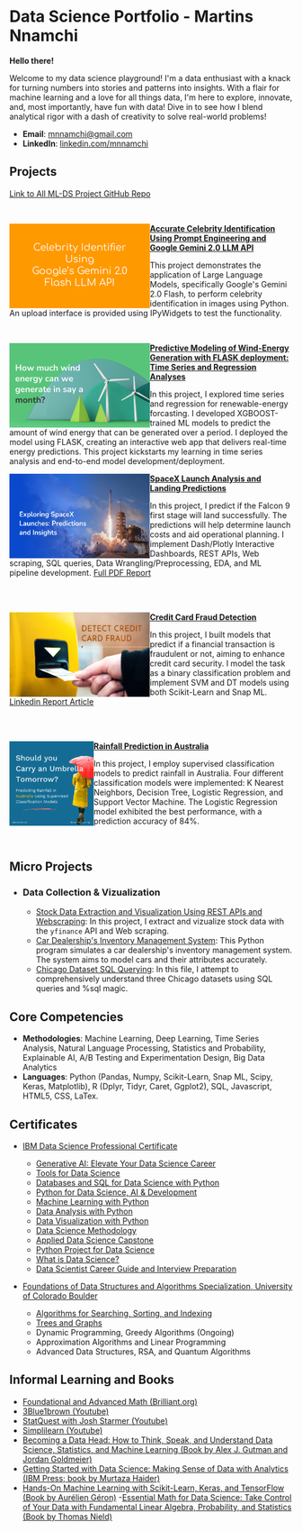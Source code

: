 # Data Science Portfolio - Martins Nnamchi

__Hello there!__

Welcome to my data science playground! I'm a data enthusiast with a knack for turning numbers into stories and patterns into insights. With a flair for machine learning and a love for all things data, I'm here to explore, innovate, and, most importantly, have fun with data! Dive in to see how I blend analytical rigor with a dash of creativity to solve real-world problems!

- **Email**: [mnnamchi@gmail.com](mnnamchi@gmail.com)
- **LinkedIn**: [linkedin.com/mnnamchi](https://www.linkedin.com/in/mnnamchi/)


## Projects

[Link to All ML-DS Project GitHub Repo](https://github.com/Marrtinerz/ML-DS-Portfolio)

<br />

<img align="left" width="250" height="150" src="https://github.com/Marrtinerz/AI-Agents/blob/main/celebrity-identifier/static/img/Linkedin%20Post_4.png"> **[Accurate Celebrity Identification Using Prompt Engineering and Google Gemini 2.0 LLM API](https://github.com/Marrtinerz/ML-DS-Portfolio/tree/main/Predictive%20Modeling%20of%20Renewable%20Energy%20Generation%20Using%20Time%20Series%20and%20Regression)**
 
 This project demonstrates the application of Large Language Models, specifically Google's Gemini 2.0 Flash, to perform celebrity identification in images using Python. An upload interface is provided using IPyWidgets to test the functionality.
<br />

<br />

<img align="left" width="250" height="150" src="Predictive Modeling of Renewable Energy Generation Using Time Series and Regression\Images\Portfolio Thumbnail.png"> **[Predictive Modeling of Wind-Energy Generation with FLASK deployment: Time Series and Regression Analyses](https://github.com/Marrtinerz/ML-DS-Portfolio/tree/main/Predictive%20Modeling%20of%20Renewable%20Energy%20Generation%20Using%20Time%20Series%20and%20Regression)**
 
In this project, I explored time series and regression for renewable-energy forcasting. I developed XGBOOST-trained ML models to predict the amount of wind energy that can be generated over a period. I deployed the model using FLASK, creating an interactive web app that delivers real-time energy predictions. This project kickstarts my learning in time series analysis and end-to-end model development/deployment.
<br />


<img align="left" width="250" height="150" src="https://github.com/Marrtinerz/ML-DS-Portfolio/blob/main/SpaceX%20Launch%20Analysis%20and%20ML%20Predictions/Report/Images/Portfolio%20Image.png?raw=true"> **[SpaceX Launch Analysis and Landing Predictions](https://github.com/Marrtinerz/ML-DS-Portfolio/tree/main/SpaceX%20Launch%20Analysis%20and%20ML%20Predictions)**
 
In this project, I predict if the Falcon 9 first stage will land successfully. The predictions will help determine launch costs and aid operational planning. I implement Dash/Plotly Interactive Dashboards, REST APIs, Web scraping, SQL queries, Data Wrangling/Preprocessing, EDA, and ML pipeline development. [Full PDF Report](https://github.com/Marrtinerz/ML-DS-Portfolio/blob/main/SpaceX%20Launch%20Analysis%20and%20ML%20Predictions/Report/spacex-launch-analysis_and_predictions_report.pdf)

<br />
<br />

<img align="left" width="250" height="150" src="https://github.com/Marrtinerz/ML-DS-Portfolio/blob/main/Credit-Card%20Fraud%20Detection%20with%20ML%20models/Credit-card%20detection.png?raw=true"> **[Credit Card Fraud Detection](https://github.com/Marrtinerz/ML-DS-Portfolio/tree/main/Credit-Card%20Fraud%20Detection%20with%20ML%20models)**

In this project, I built models that predict if a financial transaction is fraudulent or not, aiming to enhance credit card security. I model the task as a binary classification problem and implement SVM and DT models using both Scikit-Learn and Snap ML. [Linkedin Report Article](https://www.linkedin.com/pulse/project-1-detecting-credit-card-fraud-using-vs-snap-ml-nnamchi-zehdf/?trackingId=0rknk9rsSlGFKhTbRnQMzA%3D%3D)

<br />
<br />

<img align="left" width="150" height="150" src="https://github.com/Marrtinerz/ML-DS-Portfolio/blob/main/Rain%20Prediction%20in%20Australia/Rain%20Prediction.png?raw=true"> **[Rainfall Prediction in Australia](https://github.com/Marrtinerz/ML-DS-Portfolio/tree/main/Rain%20Prediction%20in%20Australia)**

In this project, I employ supervised classification models to predict rainfall in Australia. Four different classification models were implemented: K Nearest Neighbors, Decision Tree, Logistic Regression, and Support Vector Machine. The Logistic Regression model exhibited the best performance, with a prediction accuracy of 84%.


<br />

## Micro Projects
- ### Data Collection & Vizualization
    - [Stock Data Extraction and Visualization Using REST APIs and Webscraping](https://github.com/Marrtinerz/Python_Projects/tree/master/Stock_Data_Analysis): In this project, I extract and vizualize stock data with the `yfinance` API and Web scraping.
    - [Car Dealership's Inventory Management System](https://github.com/Marrtinerz/Python_Projects/tree/master/ManagementSystem): This Python program simulates a car dealership's inventory management system. The system aims to model cars and their attributes accurately. 
    - [Chicago Dataset SQL Querying](https://github.com/Marrtinerz/SQL-Projects/tree/master/Chicago_Dataset_Sql_Querying): In this file, I attempt to comprehensively understand three Chicago datasets using SQL queries and %sql magic.
    
## Core Competencies

- **Methodologies**: Machine Learning, Deep Learning, Time Series Analysis, Natural Language Processing, Statistics and Probability, Explainable AI, A/B Testing and Experimentation Design, Big Data Analytics
- **Languages**: Python (Pandas, Numpy, Scikit-Learn, Snap ML, Scipy, Keras, Matplotlib), R (Dplyr, Tidyr, Caret, Ggplot2), SQL, Javascript, HTML5, CSS, LaTex.

## Certificates

- [IBM Data Science Professional Certificate](https://www.coursera.org/account/accomplishments/professional-cert/D79WT5EMNBMG)
    - [Generative AI: Elevate Your Data Science Career](https://www.coursera.org/account/accomplishments/certificate/3RJ5TEHU97F9)
    - [Tools for Data Science](https://www.coursera.org/account/accomplishments/certificate/FZZUSU9TQNXR)
    - [Databases and SQL for Data Science with Python](https://www.coursera.org/account/accomplishments/certificate/4JD6ZE8LTBHM)
    - [Python for Data Science, AI & Development](https://www.coursera.org/account/accomplishments/certificate/BL3PX532MV9N)
    - [Machine Learning with Python](https://www.coursera.org/account/accomplishments/certificate/K282WPYP9WHZ)
    - [Data Analysis with Python](https://www.coursera.org/account/accomplishments/certificate/83J3QRHGTNPU)
    - [Data Visualization with Python](https://www.coursera.org/account/accomplishments/certificate/8VVLHAJ869PZ)
    - [Data Science Methodology](https://www.coursera.org/account/accomplishments/certificate/9GTAY42GK6B5)
    - [Applied Data Science Capstone](https://www.coursera.org/account/accomplishments/certificate/8Z34WXKA8KF6)
    - [Python Project for Data Science](https://www.coursera.org/account/accomplishments/certificate/8AMQV9Y9DTLV)
    - [What is Data Science?](https://www.coursera.org/account/accomplishments/certificate/EE3KVACN3LJ8)
    - [Data Scientist Career Guide and Interview Preparation](https://www.coursera.org/account/accomplishments/certificate/FAHNAT3DCKQJ)  

- [Foundations of Data Structures and Algorithms Specialization, University of Colorado Boulder](https://www.coursera.org/account/accomplishments/verify/3MRK4SV5Y4FL)
    - [Algorithms for Searching, Sorting, and Indexing](https://www.coursera.org/account/accomplishments/verify/3MRK4SV5Y4FL)
    - [Trees and Graphs](https://www.coursera.org/account/accomplishments/records/ILZI0FRFQEI0)
    - Dynamic Programming, Greedy Algorithms (Ongoing)
    - Approximation Algorithms and Linear Programming
    - Advanced Data Structures, RSA, and Quantum Algorithms

## Informal Learning and Books

- [Foundational and Advanced Math (Brilliant.org)](https://brilliant.org/courses/)
- [3Blue1brown (Youtube)](https://www.youtube.com/c/3blue1brown)
- [StatQuest with Josh Starmer (Youtube)](https://www.youtube.com/channel/UCtYLUTtgS3k1Fg4y5tAhLbw)
- [Simplilearn (Youtube)](https://www.youtube.com/channel/UCsvqVGtbbyHaMoevxPAq9Fg)
- [Becoming a Data Head: How to Think, Speak, and Understand Data Science, Statistics, and Machine Learning (Book by Alex J. Gutman and Jordan Goldmeier)](https://www.oreilly.com/library/view/becoming-a-data/9781119741749/)
- [Getting Started with Data Science: Making Sense of Data with Analytics (IBM Press; book by Murtaza Haider)](https://www.amazon.com/Getting-Started-Data-Science-Analytics/dp/0133991024)
- [Hands-On Machine Learning with Scikit-Learn, Keras, and TensorFlow (Book by Aurélien Géron)](https://www.oreilly.com/library/view/hands-on-machine-learning/9781492032632/)
-[Essential Math for Data Science: Take Control of Your Data with Fundamental Linear Algebra, Probability, and Statistics (Book by Thomas Nield)](https://www.amazon.com/Essential-Math-Data-Science-Fundamental/dp/1098102932)

